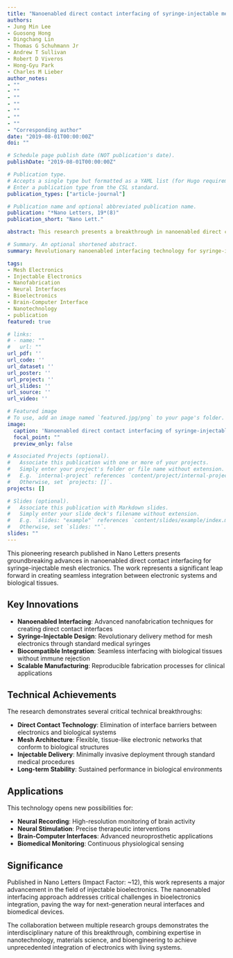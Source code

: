 ```yaml
---
title: "Nanoenabled direct contact interfacing of syringe-injectable mesh electronics"
authors:
- Jung Min Lee
- Guosong Hong
- Dingchang Lin
- Thomas G Schuhmann Jr
- Andrew T Sullivan
- Robert D Viveros
- Hong-Gyu Park
- Charles M Lieber
author_notes:
- ""
- ""
- ""
- ""
- ""
- ""
- ""
- "Corresponding author"
date: "2019-08-01T00:00:00Z"
doi: ""

# Schedule page publish date (NOT publication's date).
publishDate: "2019-08-01T00:00:00Z"

# Publication type.
# Accepts a single type but formatted as a YAML list (for Hugo requirements).
# Enter a publication type from the CSL standard.
publication_types: ["article-journal"]

# Publication name and optional abbreviated publication name.
publication: "*Nano Letters, 19*(8)"
publication_short: "Nano Lett."

abstract: This research presents a breakthrough in nanoenabled direct contact interfacing technology for syringe-injectable mesh electronics. The work demonstrates novel approaches to creating seamless interfaces between injectable electronic mesh networks and biological tissues, enabling unprecedented integration of electronics with living systems. The study explores advanced nanofabrication techniques and their applications in creating biocompatible electronic interfaces for neural recording and stimulation applications.

# Summary. An optional shortened abstract.
summary: Revolutionary nanoenabled interfacing technology for syringe-injectable mesh electronics, enabling seamless integration with biological tissues for neural applications.

tags:
- Mesh Electronics
- Injectable Electronics
- Nanofabrication
- Neural Interfaces
- Bioelectronics
- Brain-Computer Interface
- Nanotechnology
- publication
featured: true

# links:
# - name: ""
#   url: ""
url_pdf: ''
url_code: ''
url_dataset: ''
url_poster: ''
url_project: ''
url_slides: ''
url_source: ''
url_video: ''

# Featured image
# To use, add an image named `featured.jpg/png` to your page's folder. 
image:
  caption: 'Nanoenabled direct contact interfacing of syringe-injectable mesh electronics'
  focal_point: ""
  preview_only: false

# Associated Projects (optional).
#   Associate this publication with one or more of your projects.
#   Simply enter your project's folder or file name without extension.
#   E.g. `internal-project` references `content/project/internal-project/index.md`.
#   Otherwise, set `projects: []`.
projects: []

# Slides (optional).
#   Associate this publication with Markdown slides.
#   Simply enter your slide deck's filename without extension.
#   E.g. `slides: "example"` references `content/slides/example/index.md`.
#   Otherwise, set `slides: ""`.
slides: ""
---
```


This pioneering research published in Nano Letters presents groundbreaking advances in nanoenabled direct contact interfacing for syringe-injectable mesh electronics. The work represents a significant leap forward in creating seamless integration between electronic systems and biological tissues.

## Key Innovations

- **Nanoenabled Interfacing**: Advanced nanofabrication techniques for creating direct contact interfaces
- **Syringe-Injectable Design**: Revolutionary delivery method for mesh electronics through standard medical syringes
- **Biocompatible Integration**: Seamless interfacing with biological tissues without immune rejection
- **Scalable Manufacturing**: Reproducible fabrication processes for clinical applications

## Technical Achievements

The research demonstrates several critical technical breakthroughs:

- **Direct Contact Technology**: Elimination of interface barriers between electronics and biological systems
- **Mesh Architecture**: Flexible, tissue-like electronic networks that conform to biological structures
- **Injectable Delivery**: Minimally invasive deployment through standard medical procedures
- **Long-term Stability**: Sustained performance in biological environments

## Applications

This technology opens new possibilities for:

- **Neural Recording**: High-resolution monitoring of brain activity
- **Neural Stimulation**: Precise therapeutic interventions
- **Brain-Computer Interfaces**: Advanced neuroprosthetic applications
- **Biomedical Monitoring**: Continuous physiological sensing

## Significance

Published in Nano Letters (Impact Factor: ~12), this work represents a major advancement in the field of injectable bioelectronics. The nanoenabled interfacing approach addresses critical challenges in bioelectronics integration, paving the way for next-generation neural interfaces and biomedical devices.

The collaboration between multiple research groups demonstrates the interdisciplinary nature of this breakthrough, combining expertise in nanotechnology, materials science, and bioengineering to achieve unprecedented integration of electronics with living systems.
